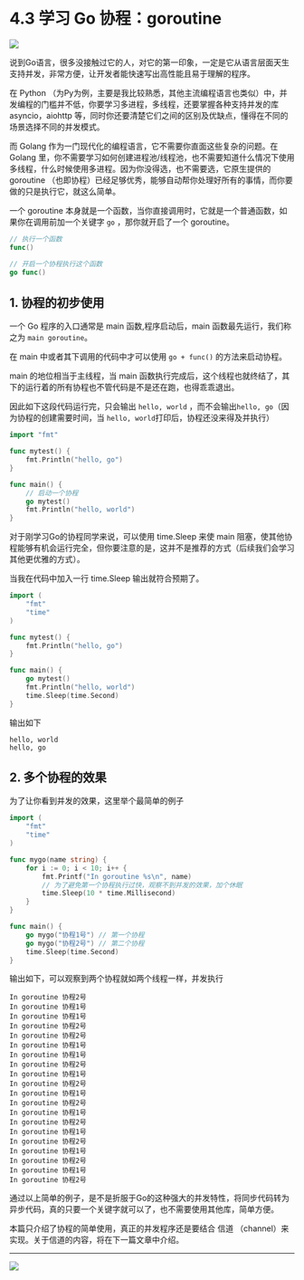# 4.3 学习 Go 协程：goroutine

![](http://image.iswbm.com/20200607145423.png)

说到Go语言，很多没接触过它的人，对它的第一印象，一定是它从语言层面天生支持并发，非常方便，让开发者能快速写出高性能且易于理解的程序。

在 Python （为Py为例，主要是我比较熟悉，其他主流编程语言也类似）中，并发编程的门槛并不低，你要学习多进程，多线程，还要掌握各种支持并发的库 asyncio，aiohttp 等，同时你还要清楚它们之间的区别及优缺点，懂得在不同的场景选择不同的并发模式。

而 Golang 作为一门现代化的编程语言，它不需要你直面这些复杂的问题。在 Golang 里，你不需要学习如何创建进程池/线程池，也不需要知道什么情况下使用多线程，什么时候使用多进程。因为你没得选，也不需要选，它原生提供的 goroutine （也即协程）已经足够优秀，能够自动帮你处理好所有的事情，而你要做的只是执行它，就这么简单。

一个 goroutine 本身就是一个函数，当你直接调用时，它就是一个普通函数，如果你在调用前加一个关键字 `go` ，那你就开启了一个 goroutine。

```go
// 执行一个函数
func()

// 开启一个协程执行这个函数
go func()
```



## 1. 协程的初步使用

一个 Go 程序的入口通常是 main 函数,程序启动后，main 函数最先运行，我们称之为 `main goroutine`。

在 main 中或者其下调用的代码中才可以使用 `go + func()` 的方法来启动协程。

main 的地位相当于主线程，当 main 函数执行完成后，这个线程也就终结了，其下的运行着的所有协程也不管代码是不是还在跑，也得乖乖退出。

因此如下这段代码运行完，只会输出  `hello, world` ，而不会输出`hello, go`（因为协程的创建需要时间，当 `hello, world`打印后，协程还没来得及并执行）

```go
import "fmt"

func mytest() {
	fmt.Println("hello, go")
}

func main() {
    // 启动一个协程
	go mytest()
	fmt.Println("hello, world")
}
```

对于刚学习Go的协程同学来说，可以使用 time.Sleep 来使 main 阻塞，使其他协程能够有机会运行完全，但你要注意的是，这并不是推荐的方式（后续我们会学习其他更优雅的方式）。

当我在代码中加入一行 time.Sleep 输出就符合预期了。

```go
import (
	"fmt"
	"time"
)

func mytest() {
	fmt.Println("hello, go")
}

func main() {
	go mytest()
	fmt.Println("hello, world")
	time.Sleep(time.Second)
}
```

输出如下

```
hello, world
hello, go
```



## 2. 多个协程的效果

为了让你看到并发的效果，这里举个最简单的例子

```go
import (
	"fmt"
	"time"
)

func mygo(name string) {
	for i := 0; i < 10; i++ {
		fmt.Printf("In goroutine %s\n", name)
        // 为了避免第一个协程执行过快，观察不到并发的效果，加个休眠
		time.Sleep(10 * time.Millisecond) 
	}
}

func main() {
	go mygo("协程1号") // 第一个协程
	go mygo("协程2号") // 第二个协程
	time.Sleep(time.Second)
}
```

输出如下，可以观察到两个协程就如两个线程一样，并发执行

```
In goroutine 协程2号
In goroutine 协程1号
In goroutine 协程1号
In goroutine 协程2号
In goroutine 协程2号
In goroutine 协程1号
In goroutine 协程1号
In goroutine 协程2号
In goroutine 协程1号
In goroutine 协程2号
In goroutine 协程1号
In goroutine 协程2号
In goroutine 协程1号
In goroutine 协程2号
In goroutine 协程1号
In goroutine 协程2号
In goroutine 协程1号
In goroutine 协程2号
In goroutine 协程1号
In goroutine 协程2号
```



通过以上简单的例子，是不是折服于Go的这种强大的并发特性，将同步代码转为异步代码，真的只要一个关键字就可以了，也不需要使用其他库，简单方便。

本篇只介绍了协程的简单使用，真正的并发程序还是要结合 信道 （channel）来实现。关于信道的内容，将在下一篇文章中介绍。





---

![](http://image.iswbm.com/20200607174235.png)
